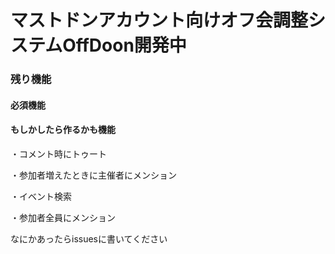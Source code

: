 # マストドンアカウント向けオフ会調整システムOffDoon開発中


### 残り機能

#### 必須機能


#### もしかしたら作るかも機能

・コメント時にトゥート

・参加者増えたときに主催者にメンション

・イベント検索

・参加者全員にメンション


なにかあったらissuesに書いてください